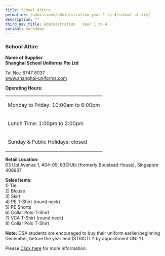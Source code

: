 ```yaml
---
title: School Attire
permalink: /admissions/administration-year-1-to-4/school-attire/
description: ""
third_nav_title: Administration   Year 1 to 4
variant: markdown
---
```

<h3>School Attire</h3>
<p><strong>Name of Supplier</strong> 
<br><strong> Shanghai School Uniforms Pte Ltd</strong><br>
</p>
<p>Tel No.: 6747 8037<br>
<a href="http://www.shanghai-uniforms.com/" rel="noopener noreferrer nofollow" target="_blank">www.shanghai-uniforms.com</a>
</p>
<p><strong>Operating Hours:</strong>
</p>
<table style="minWidth: 25px">
<colgroup>
<col>
</colgroup>
<tbody>
<tr>
<td rowspan="1" colspan="1">
<p>Monday to Friday: 10:00am to 6:00pm</p>
</td>
</tr>
<tr>
<td rowspan="1" colspan="1">
<p>Lunch Time: 1:00pm to 2:00pm</p>
</td>
</tr>
<tr>
<td rowspan="1" colspan="1">
<p>Sunday &amp; Public Holidays: closed</p>
</td>
</tr>
</tbody>
</table>
<p></p>
<p><strong>Retail Location:</strong>
<br>63 Ubi Avenue 1, #04-09, 63@Ubi (formerly Boustead House), Singapore 408937&nbsp;</p>
<p><strong>Sales Items:</strong>
<br>1) Tie
<br>2) Blouse
<br>3) Skirt
<br>4) PE T-Shirt (round neck)
<br>5) PE Shorts
<br>6) Collar Polo T-Shirt
<br>7) VCA T-Shirt (round neck)
<br>8) Collar Polo T-Shirt

</p><p><strong>Note:</strong>&nbsp;DSA students are encouraged to buy their uniform
earlier/beginning December, before the year end&nbsp;(STRICTLY by appointment ONLY).</p>
<p>Please <a href="/files/2023_Uniform_Cover_Letter_for_Parents.pdf" rel="noopener noreferrer nofollow" target="_blank">Click here</a> for
more information.</p>